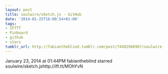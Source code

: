 ```yaml
---
layout: post
title: soulwire/sketch.js · GitHub
date: '2014-01-25T16:00:54+01:00'
tags:
- IFTTT
- Pinboard
- github
- stars
tumblr_url: http://fabiantheblind.tumblr.com/post/74492966967/soulwire-sketch-js-github
---
```

January 23, 2014 at 01:44PM
fabiantheblind starred soulwire/sketch.jshttp://ift.tt/MOhYvN
